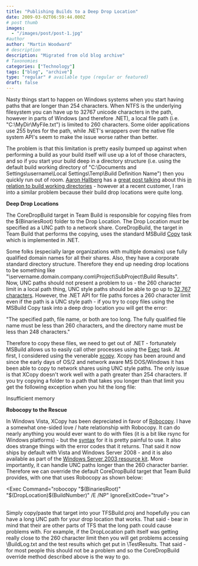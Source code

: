 ```yaml
---
title: "Publishing Builds to a Deep Drop Location"
date: 2009-03-02T06:59:44.000Z
# post thumb
images:
  - "/images/post/post-1.jpg"
#author
author: "Martin Woodward"
# description
description: "Migrated from old blog archive"
# Taxonomies
categories: ["Technology"]
tags: ["blog", "archive"]
type: "regular" # available type (regular or featured)
draft: false
---
```


Nasty things start to happen on Windows systems when you start having paths that are longer than 254 characters.  When NTFS is the underlying filesystem you can have up to 32767 unicode characters in the path, however in parts of Windows (and therefore .NET), a local file path (i.e. "C:\MyDir\MyFile.txt") is limited to 260 characters. Some older applications use 255 bytes for the path, while .NET's wrappers over the native file system API's seem to make the issue worse rather than better.

The problem is that this limitation is pretty easily bumped up against when performing a build as your build itself will use up a lot of those characters, and so if you start your build deep in a directory structure (i.e. using the default build working directory of "C:\Documents and Settings\username\Local Settings\Temp\Build Definition Name") then you quickly run out of room.  [Aaron Hallberg](http://blogs.msdn.com/aaronhallberg/) has a [great post talking](http://blogs.msdn.com/aaronhallberg/archive/2007/06/20/team-build-and-260-character-paths.aspx) about this [in relation to build working directories](http://blogs.msdn.com/aaronhallberg/archive/2007/06/20/team-build-and-260-character-paths.aspx) - however at a recent customer, I ran into a similar problem because their build drop locations were quite long.  

**Deep Drop Locations**  

The CoreDropBuild target in Team Build is responsible for copying files from the $(BinariesRoot) folder to the Drop Location.  The Drop Location *must* be specified as a UNC path to a network share.  CoreDropBuild, the target in Team Build that performs the copying, uses the standard MSBuild [Copy](http://msdn.microsoft.com/en-us/library/3e54c37h.aspx) task which is implemented in .NET.  

Some folks (especially large organizations with multiple domains) use fully qualified domain names for all their shares.  Also, they have a corporate standard directory structure.  Therefore they end up needing drop locations to be something like "\\servername.domain.company.com\Project\SubProject\Build Results\".  Now, UNC paths should not present a problem to us - the 260 character limit in a local path thing, UNC style paths should be able to go up to [32,767 characters](http://msdn.microsoft.com/en-us/library/aa365247.aspx).  However, the .NET API for file paths forces a 260 character limit even if the path is a UNC style path - if you try to copy files using the MSBuild Copy task into a deep drop location you will get the error:     

"The specified path, file name, or both are too long. The fully qualified file name must be less than 260 characters, and the directory name must be less than 248 characters."   

Therefore to copy these files, we need to get out of .NET - fortunately MSBuild allows us to easily call other processes using the [Exec](http://msdn.microsoft.com/en-us/library/x8zx72cd.aspx) task.  At first, I considered using the venerable [xcopy](http://technet.microsoft.com/en-us/library/bb491035.aspx). Xcopy has been around and since the early days of OS/2 and network aware MS DOS/Windows it has been able to copy to network shares using UNC style paths.  The only issue is that XCopy doesn't work well with a path greater than 254 characters.  If you try copying a folder to a path that takes you longer than that limit you get the following exception when you hit the long file:     

Insufficient memory   

**Robocopy to the Rescue**  

In Windows Vista, XCopy has been depreciated in favor of [Robocopy](http://technet.microsoft.com/en-us/library/bb491035.aspx).  I have a somewhat one-sided love / hate relationship with Robocopy.  It can do nearly anything you would ever want to do with files (it is a bit like rsync for Windows platforms) - but the [syntax](http://technet.microsoft.com/en-us/library/bb491035.aspx) for it is pretty painful to use. It also does strange things with the error codes that it returns.  That said it now ships by default with Vista and Windows Server 2008 - and it is also available as part of the [Windows Server 2003 resource kit](http://www.microsoft.com/downloads/details.aspx?familyid=9d467a69-57ff-4ae7-96ee-b18c4790cffd&displaylang=en). More importantly, it can handle UNC paths longer than the 260 character barrier. Therefore we can override the default CoreDropBuild target that Team Build provides, with one that uses Robocopy as shown below:     

<Target Name="CoreDropBuild">     

  <Exec Command="robocopy "$(BinariesRoot)" "$(DropLocation)\$(BuildNumber)" /E /NP" IgnoreExitCode="true">       
    <Output TaskParameter="ExitCode" PropertyName="RobocopyExitCode" />        
  </Exec>     

</Target>   

Simply copy/paste that target into your TFSBuild.proj and hopefully you can have a long UNC path for your drop location that works.  That said - bear in mind that their are other parts of TFS that the long path could cause problems with.  For example, if the DropLocation path itself was getting really close to the 260 character limit then you will get problems accessing <DropLocation>\BuildLog.txt and the test results which get put in <DropLocation>\TestResults\. That said - for most people this should not be a problem and so the CoreDropBuild override method described above is the way to go.